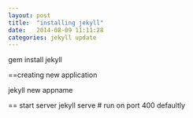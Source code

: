 ```yaml
---
layout: post
title:  "installing jekyll"
date:   2014-08-09 11:11:28
categories: jekyll update
---
```


gem install jekyll


==creating new application

jekyll new appname

== start server
jekyll serve  # run on port 400 defaultly